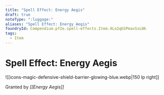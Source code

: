 ```yaml
---
title: "Spell Effect: Energy Aegis"
draft: true
noteType: ":luggage:"
aliases: "Spell Effect: Energy Aegis"
foundryId: Compendium.pf2e.spell-effects.Item.4Lo2qb5PmavSsLNk
tags:
  - Item
---
```


# Spell Effect: Energy Aegis
![[icons-magic-defensive-shield-barrier-glowing-blue.webp|150 lp right]]

Granted by _[[Energy Aegis]]_
